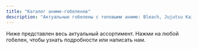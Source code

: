 ```yaml
---
title: "Каталог аниме-гобеленов"
description: "Актуальные гобелены с топовыми аниме: Bleach, Jujutsu Kaisen, JoJo, Berserk и другие."
---
```


Ниже представлен весь актуальный ассортимент. Нажми на любой гобелен, чтобы узнать подробности или написать нам.
